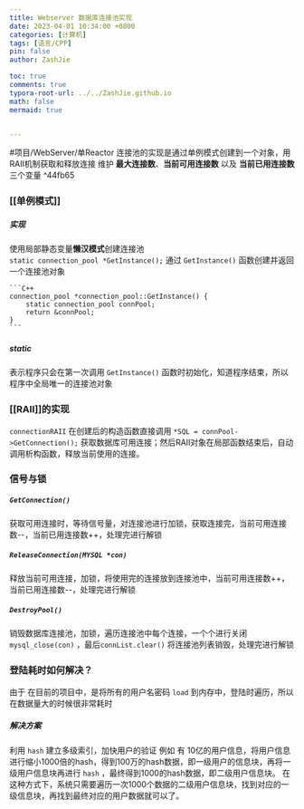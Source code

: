 ```yaml
---
title: Webserver 数据库连接池实现
date: 2023-04-01 10:34:00 +0800
categories: [计算机]
tags: [语言/CPP]
pin: false
author: ZashJie

toc: true
comments: true
typora-root-url: ../../ZashJie.github.io
math: false
mermaid: true


---
```


#项目/WebServer/单Reactor
连接池的实现是通过单例模式创建到一个对象，用RAII机制获取和释放连接
维护 **最大连接数**、**当前可用连接数** 以及 **当前已用连接数** 三个变量 ^44fb65

### [[单例模式]]

##### 实现
使用局部静态变量**懒汉模式**创建连接池
`static connection_pool *GetInstance();`
通过 `GetInstance()` 函数创建并返回一个连接池对象

    ```C++
    connection_pool *connection_pool::GetInstance() {
        static connection_pool connPool;
        return &connPool;
    }
    ```

##### static
表示程序只会在第一次调用 `GetInstance()` 函数时初始化，知道程序结束，所以程序中全局唯一的连接池对象
 
### [[RAII]]的实现
`connectionRAII` 在创建后的构造函数直接调用 `*SQL = connPool->GetConnection();` 获取数据库可用连接；然后RAII对象在局部函数结束后，自动调用析构函数，释放当前使用的连接。


### 信号与锁

##### `GetConnection()` 
获取可用连接时，等待信号量，对连接池进行加锁，获取连接完，当前可用连接数--，当前已用连接数++，处理完进行解锁

##### `ReleaseConnection(MYSQL *con)`
释放当前可用连接，加锁，将使用完的连接放到连接池中，当前可用连接数++，当前已用连接数--，处理完进行解锁

##### `DestroyPool()`
销毁数据库连接池，加锁，遍历连接池中每个连接，一个个进行关闭 `mysql_close(con)` ，最后`connList.clear()` 将连接池列表销毁，处理完进行解锁

### 登陆耗时如何解决？

由于 在目前的项目中，是将所有的用户名密码 `load` 到内存中，登陆时遍历，所以在数据量大的时候很非常耗时

##### 解决方案

利用 `hash` 建立多级索引，加快用户的验证
例如 有 10亿的用户信息，将用户信息进行缩小1000倍的hash，得到100万的hash数据，即一级用户的信息块，再将一级用户信息块再进行 `hash` ，最终得到1000的hash数据，即二级用户信息块。
在这种方式下，系统只需要遍历一次1000个数据的二级用户信息块，找到对应的一级信息块，再找到最终对应的用户数据就可以了。
